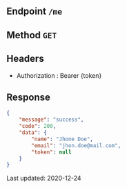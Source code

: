 ## Endpoint `/me`
## Method `GET`

## Headers
- Authorization : Bearer {token}

## Response
```json
{
	"message": "success",
	"code": 200,
	"data": {
		"name": "Jhone Doe",
		"email": "jhon.doe@mail.com",
		"token": null
	}
}
```

Last updated: 2020-12-24